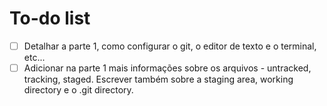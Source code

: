 # To-do list

- [ ] Detalhar a parte 1, como configurar o git, o editor de texto e o terminal, etc...
- [ ] Adicionar na parte 1 mais informações sobre os arquivos - untracked, tracking,  staged. Escrever também sobre a staging area, working directory e o .git directory.
